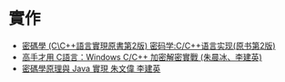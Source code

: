 # 

# 實作
- [密碼學 (C\C++語言實現原書第2版) 密码学:C/C++语言实现(原书第2版)](https://www.tenlong.com.tw/products/9787111517337)
- [高手才用 C語言：Windows C/C++ 加密解密實戰 (朱晨冰、李建英)](https://www.tenlong.com.tw/products/9789860776348)
- [密碼學原理與 Java 實現 朱文偉 李建英](https://www.tenlong.com.tw/products/9787302580270)
